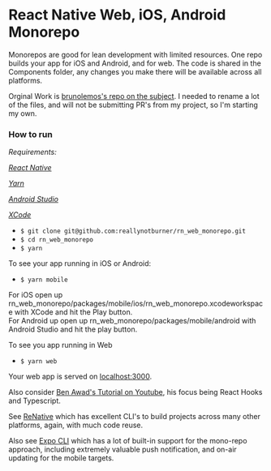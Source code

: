 # React Native Web, iOS, Android Monorepo

Monorepos are good for lean development with limited resources.  One repo builds your app for iOS and Android, and for web.  The code is shared in the Components folder, any changes you make there will be available across all platforms.

Orginal Work is [brunolemos's repo on the subject](https://github.com/brunolemos/react-native-web-monorepo/).  I needed to rename a lot of the files, and will not be submitting PR's from my project, so I'm starting my own.

### How to run

_Requirements:_

_[React Native](https://facebook.github.io/react-native/docs/getting-started.html)_

_[Yarn](https://yarnpkg.com/)_

_[Android Studio](https://developer.android.com/studio)_

_[XCode](https://developer.apple.com/xcode)_

  - `$ git clone git@github.com:reallynotburner/rn_web_monorepo.git`
  - `$ cd rn_web_monorepo`
  - `$ yarn`

To see your app running in iOS or Android:
  - `$ yarn mobile`

For iOS open up rn_web_monorepo/packages/mobile/ios/rn_web_monorepo.xcodeworkspace with XCode and hit the Play button.<br>
For Android up open up rn_web_monorepo/packages/mobile/android with Android Studio and hit the play button.

To see you app running in Web
  - `$ yarn web`

Your web app is served on [localhost:3000](http://localhost:3000).

Also consider [Ben Awad's Tutorial on Youtube](https://www.youtube.com/watch?v=J0b11tvEkFQ&t=3s), his focus being React Hooks and Typescript.

See [ReNative](https://renative.org/) which has excellent CLI's to build projects across many other platforms, again, with much code reuse.

Also see [Expo CLI](https://expo.io/) which has a lot of built-in support for the mono-repo approach, including extremely valuable push notification, and on-air updating for the mobile targets.